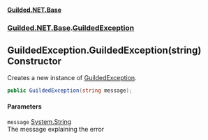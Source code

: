 
#### [Guilded.NET.Base](Guilded_NET_Base 'Guilded_NET_Base')
### [Guilded.NET.Base](Guilded_NET_Base#Guilded_NET_Base 'Guilded.NET.Base').[GuildedException](GuildedException 'Guilded.NET.Base.GuildedException')
## GuildedException.GuildedException(string) Constructor
Creates a new instance of [GuildedException](GuildedException 'Guilded.NET.Base.GuildedException').  
```csharp
public GuildedException(string message);
```

#### Parameters
<a name='Guilded_NET_Base_GuildedException_GuildedException(string)_message'></a>
`message` [System.String](https://docs.microsoft.com/en-us/dotnet/api/System.String 'System.String')  
The message explaining the error
  
